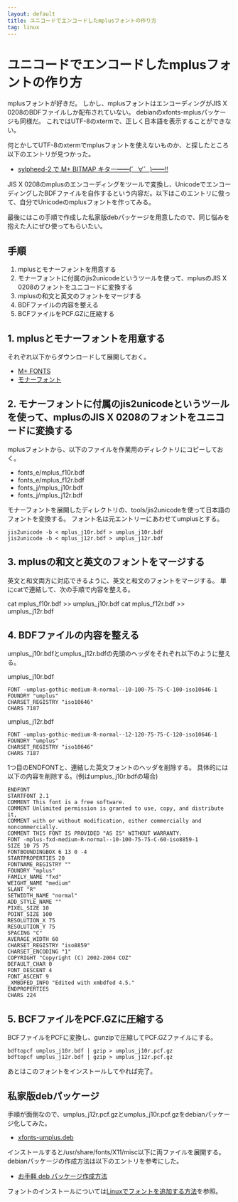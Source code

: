 ```yaml
---
layout: default
title: ユニコードでエンコードしたmplusフォントの作り方
tag: linux
---
```


# ユニコードでエンコードしたmplusフォントの作り方

mplusフォントが好きだ。
しかし、mplusフォントはエンコーディングがJIS X 0208のBDFファイルしか配布されていない。
debianのxfonts-mplusパッケージも同様だ。
これではUTF-8のxtermで、正しく日本語を表示することができない。

何とかしてUTF-8のxtermでmplusフォントを使えないものか、と探したところ以下のエントリが見つかった。

- [sylpheed-2 で M+ BITMAP キター━━(゜∀゜)━━!!](http://d.hatena.ne.jp/nevil/20050829/p2)

JIS X 0208のmplusのエンコーディングをツールで変換し、UnicodeでエンコーディングしたBDFファイルを自作するという内容だ。以下はこのエントリに倣って、自分でUnicodeのmplusフォントを作ってみる。

最後にはこの手順で作成した私家版debパッケージを用意したので、同じ悩みを抱えた人にぜひ使ってもらいたい。

## 手順

1. mplusとモナーフォントを用意する
2. モナーフォントに付属のjis2unicodeというツールを使って、mplusのJIS X 0208のフォントをユニコードに変換する
3. mplusの和文と英文のフォントをマージする
4. BDFファイルの内容を整える
5. BCFファイルをPCF.GZに圧縮する

## 1. mplusとモナーフォントを用意する

それぞれ以下からダウンロードして展開しておく。

- [M+ FONTS](http://sourceforge.jp/projects/mplus-fonts/downloads/5030/mplus_bitmap_fonts-2.2.4.tar.gz/)
- [モナーフォント](http://sourceforge.net/projects/monafont/files/monafont/monafont-2.90/monafont-2.90.tar.bz2/download)

## 2. モナーフォントに付属のjis2unicodeというツールを使って、mplusのJIS X 0208のフォントをユニコードに変換する

mplusフォントから、以下のファイルを作業用のディレクトリにコピーしておく。

- fonts_e/mplus_f10r.bdf
- fonts_e/mplus_f12r.bdf
- fonts_j/mplus_j10r.bdf
- fonts_j/mplus_j12r.bdf

モナーフォントを展開したディレクトリの、tools/jis2unicodeを使って日本語のフォントを変換する。
フォント名は元エントリーにあわせてumplusとする。

    jis2unicode -b < mplus_j10r.bdf > umplus_j10r.bdf
    jis2unicode -b < mplus_j12r.bdf > umplus_j12r.bdf


## 3. mplusの和文と英文のフォントをマージする

英文と和文両方に対応できるように、英文と和文のフォントをマージする。
単にcatで連結して、次の手順で内容を整える。

   cat mplus_f10r.bdf >> umplus_j10r.bdf
   cat mplus_f12r.bdf >> umplus_j12r.bdf

## 4. BDFファイルの内容を整える

umplus_j10r.bdfとumplus_j12r.bdfの先頭のヘッダをそれぞれ以下のように整える。

umplus_j10r.bdf

    FONT -umplus-gothic-medium-R-normal--10-100-75-75-C-100-iso10646-1
    FOUNDRY "umplus"
    CHARSET_REGISTRY "iso10646"
    CHARS 7187

umplus_j12r.bdf

    FONT -umplus-gothic-medium-R-normal--12-120-75-75-C-120-iso10646-1
    FOUNDRY "umplus"
    CHARSET_REGISTRY "iso10646"
    CHARS 7187

1つ目のENDFONTと、連結した英文フォントのヘッダを削除する。
具体的には以下の内容を削除する。(例はumplus_j10r.bdfの場合)

    ENDFONT
    STARTFONT 2.1
    COMMENT This font is a free software.
    COMMENT Unlimited permission is granted to use, copy, and distribute it,
    COMMENT with or without modification, either commercially and noncommercially.
    COMMENT THIS FONT IS PROVIDED "AS IS" WITHOUT WARRANTY.
    FONT -mplus-fxd-medium-R-normal--10-100-75-75-C-60-iso8859-1
    SIZE 10 75 75
    FONTBOUNDINGBOX 6 13 0 -4
    STARTPROPERTIES 20
    FONTNAME_REGISTRY ""
    FOUNDRY "mplus"
    FAMILY_NAME "fxd"
    WEIGHT_NAME "medium"
    SLANT "R"
    SETWIDTH_NAME "normal"
    ADD_STYLE_NAME ""
    PIXEL_SIZE 10
    POINT_SIZE 100
    RESOLUTION_X 75
    RESOLUTION_Y 75
    SPACING "C"
    AVERAGE_WIDTH 60
    CHARSET_REGISTRY "iso8859"
    CHARSET_ENCODING "1"
    COPYRIGHT "Copyright (C) 2002-2004 COZ"
    DEFAULT_CHAR 0
    FONT_DESCENT 4
    FONT_ASCENT 9
    _XMBDFED_INFO "Edited with xmbdfed 4.5."
    ENDPROPERTIES
    CHARS 224

## 5. BCFファイルをPCF.GZに圧縮する

BCFファイルをPCFに変換し、gunzipで圧縮してPCF.GZファイルにする。

    bdftopcf umplus_j10r.bdf | gzip > umplus_j10r.pcf.gz
    bdftopcf umplus_j12r.bdf | gzip > umplus_j12r.pcf.gz

あとはこのフォントをインストールしてやれば完了。

## 私家版debパッケージ

手順が面倒なので、umplus_j12r.pcf.gzとumplus_j10r.pcf.gzをdebianパッケージ化してみた。

- [xfonts-umplus.deb](https://github.com/xmisao/xfonts-umplus/raw/master/xfonts-umplus.deb)

インストールすると/usr/share/fonts/X11/misc以下に両ファイルを展開する。
debianパッケージの作成方法は以下のエントリを参考にした。

- [お手軽 deb パッケージ作成方法](http://d.hatena.ne.jp/conceal-rs/20090518/1242643016)

フォントのインストールについては[Linuxでフォントを追加する方法](http://www.xmisao.com/2013/08/17/how-to-add-fonts-on-linux.html)を参照。
